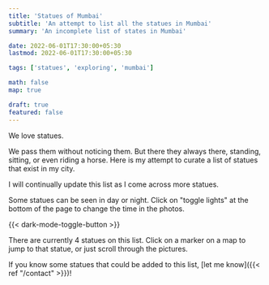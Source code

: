 ```yaml
---
title: 'Statues of Mumbai'
subtitle: 'An attempt to list all the statues in Mumbai'
summary: 'An incomplete list of states in Mumbai'

date: 2022-06-01T17:30:00+05:30
lastmod: 2022-06-01T17:30:00+05:30

tags: ['statues', 'exploring', 'mumbai']

math: false
map: true

draft: true
featured: false
---
```


We love statues.

We pass them without noticing them. But there they always there, standing, sitting, or even riding a horse. Here is my attempt to curate a list of statues that exist in my city.

I will continually update this list as I come across more statues. 

Some statues can be seen in day or night. Click on "toggle lights" at the bottom of the page to change the time in the photos.

{{< dark-mode-toggle-button >}}

There are currently 4 statues on this list. Click on a marker on a map to jump to that statue, or just scroll through the pictures.


If you know some statues that could be added to this list, [let me know]({{< ref "/contact" >}})!
